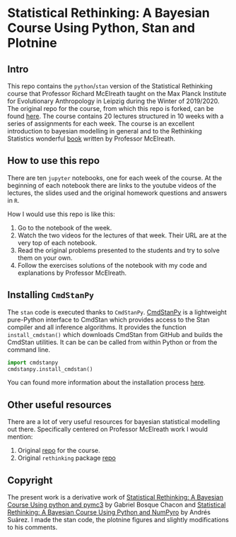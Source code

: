 # Statistical Rethinking: A Bayesian Course Using Python, Stan and Plotnine

## Intro

This repo contains the `python`/`stan` version of the Statistical Rethinking course that Professor Richard McElreath taught on the Max Planck Institute for Evolutionary Anthropology in Leipzig during the Winter of 2019/2020. The original repo for the course, from which this repo is forked, can be found [here](https://github.com/rmcelreath/statrethinking_winter2019). The course contains 20 lectures structured in 10 weeks with a series of assignments for each week.  The course is an excellent introduction to bayesian modelling in general and to the Rethinking Statistics wonderful [book](https://xcelab.net/rm/statistical-rethinking/) written by Professor McElreath.

## How to use this repo

There are ten `jupyter` notebooks, one for each week of the course. At the beginning of each notebook there are links to the youtube videos of the lectures, the slides used and the original homework questions and answers in `R`.

How I would use this repo is like this:

1. Go to the notebook of the week.
2. Watch the two videos for the lectures of that week. Their URL are at the very top of each notebook.
3. Read the original problems presented to the students and try to solve them on your own.
4. Follow the exercises solutions of the notebook with my code and explanations by Professor McElreath.

## Installing `CmdStanPy`

The `stan` code is executed thanks to `CmdStanPy`. [CmdStanPy](https://github.com/stan-dev/cmdstanpy) is a lightweight pure-Python interface to CmdStan which provides access to the Stan compiler and all inference algorithms. It provides the function `install_cmdstan()` which downloads CmdStan from GitHub and builds the CmdStan utilities. It can be can be called from within Python or from the command line. 

```python
import cmdstanpy
cmdstanpy.install_cmdstan()
```

You can found more information about the installation process [here](https://mc-stan.org/cmdstanpy/installation.html#installing-cmdstan).

## Other useful resources

There are a lot of very useful resources for bayesian statistical modelling out there. Specifically centered on Professor McElreath work I would mention:

1. Original [repo](https://github.com/rmcelreath/statrethinking_winter2019) for the course.
2. Original `rethinking` package [repo](https://github.com/rmcelreath/rethinking)

## Copyright

The present work is a derivative work of [Statistical Rethinking: A Bayesian Course Using python and pymc3](https://github.com/gbosquechacon/statrethink_course_in_pymc3) by Gabriel Bosque Chacon and [Statistical Rethinking: A Bayesian Course Using Python and NumPyro](https://github.com/asuagar/statrethink-course-in-numpyro) by Andrés Suárez. I made the stan code, the plotnine figures and slightly modifications to his comments.
